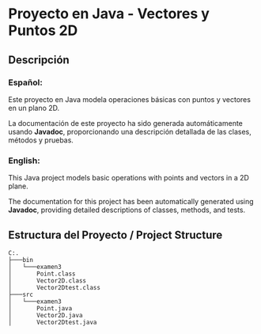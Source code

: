 # Proyecto en Java - Vectores y Puntos 2D

## Descripción

### Español:

Este proyecto en Java modela operaciones básicas con puntos y vectores en un plano 2D.

La documentación de este proyecto ha sido generada automáticamente usando **Javadoc**, proporcionando una descripción detallada de las clases, métodos y pruebas.

### English:

This Java project models basic operations with points and vectors in a 2D plane.

The documentation for this project has been automatically generated using **Javadoc**, providing detailed descriptions of classes, methods, and tests.

## Estructura del Proyecto / Project Structure

```plaintext
C:.
├───bin
│   └───examen3
│       Point.class
│       Vector2D.class
│       Vector2Dtest.class
├───src
│   └───examen3
│       Point.java
│       Vector2D.java
│       Vector2Dtest.java
